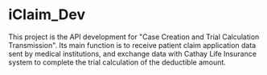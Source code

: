 # iClaim_Dev
 This project is the API development for "Case Creation and Trial Calculation Transmission". Its main function is to receive patient claim application data sent by medical institutions, and exchange data with Cathay Life Insurance system to complete the trial calculation of the deductible amount.
